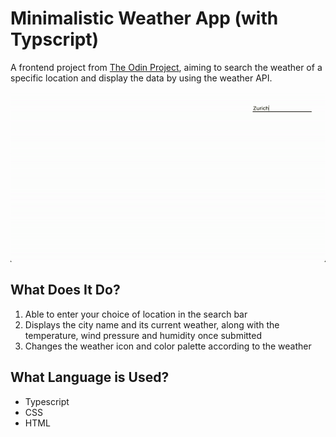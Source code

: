 # Minimalistic Weather App (with Typscript)
A frontend project from [The Odin Project](https://www.theodinproject.com/lessons/node-path-javascript-weather-app), aiming to search the weather of a specific location and display the data by using the weather API.

![weather-app-demo-gif](https://github.com/sigristarisa/Weather-app-ts/blob/main/assets/weather-app-demo.gif)

## What Does It Do?
1. Able to enter your choice of location in the search bar
2. Displays the city name and  its current weather, along with the temperature, wind pressure and humidity once submitted
3. Changes the weather icon and color palette according to the weather

## What Language is Used?
- Typescript
- CSS
- HTML 
